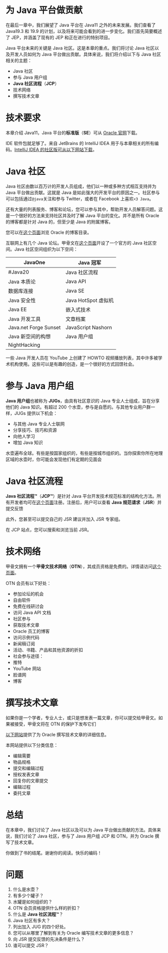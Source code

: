 # 为 Java 平台做贡献

在最后一章中，我们展望了 Java 平台在 Java11 之外的未来发展。我们查看了 Java19.3 和 19.9 的计划，以及将来可能会看到的进一步变化。我们首先简要概述了 JEP，并涵盖了现有的 JEP 和正在进行的特别项目。

Java 平台未来的关键是 Java 社区。这是本章的重点。我们将讨论 Java 社区以及开发人员如何为 Java 平台做出贡献。具体来说，我们将介绍以下与 Java 社区相关的主题：

*   Java 社区
*   参与 Java 用户组
*   **Java 社区流程**（**JCP**）
*   技术网络
*   撰写技术文章

# 技术要求

本章介绍 Java11，Java 平台的**标准版**（**SE**）可从 [Oracle 官网](http://www.oracle.com/technetwork/java/javase/downloads/index.html)下载。

IDE 软件包就足够了。来自 JetBrains 的 IntelliJ IDEA 用于与本章相关的所有编码。[IntelliJ IDEA 的社区版可从以下网站下载](https://www.jetbrains.com/idea/features/)。

# Java 社区

Java 社区由数以百万计的开发人员组成，他们以一种或多种方式相互支持并为 Java 平台做出贡献。这就是 Java 是如此强大的开发平台的原因之一。社区参与可以包括通过`@java`关注和参与 Twitter，或者在 Facebook 上喜欢`<3 Java`。

还有大量的列表服务、博客和论坛，您可以参与其中，帮助开发人员解答问题。这是一个很好的方法来支持社区并及时了解 Java 平台的变化。并不是所有 Oracle 的博客都是针对 Java 的，但至少是 Java 的附属博客。

您可以在[这个页面](http://blogs.oracle.com)浏览 Oracle 的博客目录。

互联网上有几个 Java 论坛。甲骨文在[这个页面](http://community.oracle.com)开设了一个官方的 Java 社区空间。Java 社区空间组织为以下空间：

| JavaOne | Java 冠军 |
| --- | --- |
| #Java20 | Java 社区流程 |
| Java 本质论 | Java API |
| 数据库连接 | Java SE |
| Java 安全性 | Java HotSpot 虚拟机 |
| Java EE | 嵌入式技术 |
| Java 开发工具 | 文章档案 |
| Java.net Forge Sunset | JavaScript Nashorn |
| Java 新空间的构想 | Java 用户组 |
| NightHacking |  |

一些 Java 开发人员在 YouTube 上创建了 HOWTO 视频播放列表，其中许多被学术机构使用。这些可以是有趣的创造，是一个很好的方式回馈社会。

# 参与 Java 用户组

**Java 用户组**也被称为 **JUGs**，由具有社区意识的 Java 专业人士组成，旨在分享他们的 Java 知识。有超过 200 个水壶，参与是自愿的。与其他专业用户群一样，JUGs 提供以下机会：

*   与其他 Java 专业人士联网
*   分享技巧、技巧和资源
*   向他人学习
*   增加 Java 知识

水壶遍布全球。有些是按国家组织的，有些是按城市组织的。当你探索你所在地理区域的水壶时，你可能会发现他们有定期的见面会

# Java 社区流程

**Java 社区流程™**（**JCP™**）是针对 Java 平台开发技术规范标准的结构化方法。所有开发者均可在[这个页面](http://jcp.org)注册。注册后，用户可以查看 **Java 规范请求**（**JSR**）并提交反馈

此外，您甚至可以提交自己的 JSR 建议并加入 JSR 专家组。

在 JCP 站点，您可以搜索和浏览当前 JSR。

# 技术网络

甲骨文拥有一个**甲骨文技术网络**（**OTN**），其成员资格是免费的。详情请访问[这个页面](https://www.oracle.com/technetwork/community/join/overview/index.html)。

OTN 会员有以下好处：

*   参加论坛的机会
*   自由软件
*   免费在线研讨会
*   访问 Java API 文档
*   社区参与
*   获取技术文章
*   Oracle 员工的博客
*   访问示例代码
*   新闻稿订阅
*   活动、书籍、产品和其他资源的折扣
*   社会参与途径：
*   推特
*   YouTube 网站
*   脸谱网
*   博客

# 撰写技术文章

如果你是一个学者，专业人士，或只是想发表一篇文章，你可以提交给甲骨文。如果被接受，甲骨文将在 OTN 的保护下发布它们

[以下网站](https://www.oracle.com/technetwork/articles/otn-submit-100481.html)提供了为 Oracle 撰写技术文章的详细信息。

本网站提供以下分类信息：

*   编辑需要
*   物品规格
*   提交和编辑过程
*   授权发表文章
*   回复你的文章提交
*   编辑过程
*   委托文章

# 总结

在本章中，我们讨论了 Java 社区以及可以为 Java 平台做出贡献的方法。具体来说，我们讨论了 Java 社区，参与了 Java 用户组 JCP 和 OTN，并为 Oracle 撰写了技术文章。

你做到了书的结尾。谢谢你的阅读。快乐的编码！

# 问题

1.  什么是水壶？
2.  有多少个罐子？
3.  水罐是如何组织的？
4.  OTN 会员资格提供什么样的折扣？
5.  什么是 **Java 社区流程™**？
6.  Java 社区有多大？
7.  列出加入 JUG 的四个好处。
8.  您可以从哪里了解到有关为 Oracle 编写技术文章的更多信息？
9.  向 JSR 提交反馈的先决条件是什么？
10.  谁可以提交 JSR？